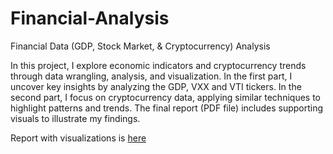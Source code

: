 # Financial-Analysis
Financial Data (GDP, Stock Market, &amp; Cryptocurrency) Analysis

In this project, I explore economic indicators and cryptocurrency trends through data wrangling, analysis, and visualization. In the first part, I uncover key insights by analyzing the GDP, VXX and VTI tickers. In the second part, I focus on cryptocurrency data, applying similar techniques to highlight patterns and trends. The final report (PDF file) includes supporting visuals to illustrate my findings.

Report with visualizations is [here](https://github.com/leahbenque/Financial-Analysis/blob/main/FinancialAnalysis_Report.pdf)
